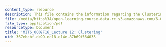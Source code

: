 ```yaml
---
content_type: resource
description: This file contains the information regarding the Clustering.
file: /media/https%3A/open-learning-course-data-rc.s3.amazonaws.com/6-0002-introduction-to-computational-thinking-and-data-science-fall-2016/367ebcbfde99ec18e14e87b69f564035_MIT6_0002F16_lec12.pdf
file_type: application/pdf
resourcetype: Document
title: 'MIT6_0002F16_Lecture 12: Clustering'
uid: 367ebcbf-de99-ec18-e14e-87b69f564035
---
```

